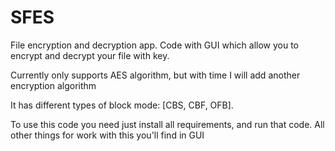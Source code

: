# SFES

File encryption and decryption app. Code with GUI which allow you to encrypt and decrypt your file with key.

Currently only supports AES algorithm, but with time I will add another encryption algorithm

It has different types of block mode: [CBS, CBF, OFB].

To use this code you need just install all requirements, and run that code. All other things for work with this you'll find in GUI
